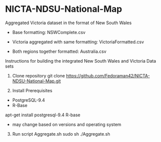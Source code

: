 # NICTA-NDSU-National-Map

Aggregated Victoria dataset in the format of New South Wales

- Base formatting: NSWComplete.csv

- Victoria aggregated with same formatting: VictoriaFormatted.csv

- Both regions together formatted: Australia.csv

Instructions for building the integrated New South Wales and Victoria Data sets

1. Clone repository
git clone https://github.com/Fedoraman42/NICTA-NDSU-National-Map.git

2. Install Prerequisites
- PostgreSQL-9.4
- R-Base

apt-get install postgresql-9.4 R-base
- may change based on versions and operating system

3. Run script Aggregate.sh
sudo sh ./Aggregate.sh
